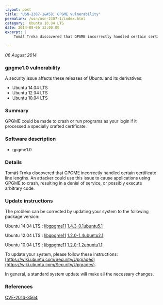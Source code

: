```yaml
---
layout: post
title: "USN-2307-1&#58; GPGME vulnerability"
permalink: /usn/usn-2307-1/index.html
category:  Ubuntu 10.04 LTS
date: 2014-08-06 12:00:00
excerpt: |
    Tomáš Trnka discovered that GPGME incorrectly handled certain certificate line lengths. An attacker could use this issue to cause applications using GPGME to crash, resulting in a denial of service, or possibly execute arbitrary code. 
    
--- 
```

 
 

*06 August 2014*

### gpgme1.0 vulnerability

A security issue affects these releases of Ubuntu and its derivatives:

* Ubuntu 14.04 LTS
* Ubuntu 12.04 LTS
* Ubuntu 10.04 LTS

### Summary

GPGME could be made to crash or run programs as your login if it processed a specially crafted certificate.

### Software description

* gpgme1.0 

### Details

Tomáš Trnka discovered that GPGME incorrectly handled certain certificate line lengths. An attacker could use this issue to cause applications using GPGME to crash, resulting in a denial of service, or possibly execute arbitrary code. 

### Update instructions

The problem can be corrected by updating your system to the following package version:

Ubuntu 14.04 LTS
 : [libgpgme11](https://launchpad.net/ubuntu/+source/gpgme1.0) <span> [1.4.3-0.1ubuntu5.1](https://launchpad.net/ubuntu/+source/gpgme1.0/1.4.3-0.1ubuntu5.1) </span> 

Ubuntu 12.04 LTS
 : [libgpgme11](https://launchpad.net/ubuntu/+source/gpgme1.0) <span> [1.2.0-1.4ubuntu2.1](https://launchpad.net/ubuntu/+source/gpgme1.0/1.2.0-1.4ubuntu2.1) </span> 

Ubuntu 10.04 LTS
 : [libgpgme11](https://launchpad.net/ubuntu/+source/gpgme1.0) <span> [1.2.0-1.2ubuntu1.1](https://launchpad.net/ubuntu/+source/gpgme1.0/1.2.0-1.2ubuntu1.1) </span> 

To update your system, please follow these instructions: [https://wiki.ubuntu.com/Security/Upgrades](https://wiki.ubuntu.com/Security/Upgrades).

In general, a standard system update will make all the necessary changes. 

### References

 
 [CVE-2014-3564](http://people.ubuntu.com/~ubuntu-security/cve/CVE-2014-3564)
 

